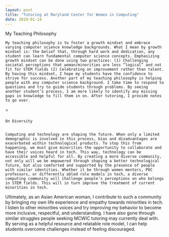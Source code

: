 ```yaml
---
layout: post
title: "Tutoring at Maryland Center for Women in Computing"
date: 2019-01-14
---
```

My Teaching Philosophy


    My teaching philosophy is to foster a growth mindset and embrace varying computer science knowledge backgrounds. What I mean by growth mindset is: the belief that, through hard work and dedication, any student can learn fundamental computer science concepts. Emphasizing growth mindset can be done using two practices: (1) Challenging societal perceptions that woman/minorities are less “logical” and not fit for STEM fields (2) Celebrating on improvement rather than talent. By having this mindset, I hope my students have the confidence to strive for success. Another part of my teaching philosophy is helping people with any computer science background. I take time to respond to questions and try to guide students through problems. By seeing another student’s process, I am more likely to identify any missing gaps in knowledge to fill them in on. After tutoring, I provide notes to go over.


 ⭐


    On Diversity


    Computing and technology are shaping the future. When only a limited demographic is involved in this process, bias and disadvantages are exacerbated within technological products. To stop this from happening, we must give minorities the opportunity to collaborate and have their voices heard in tech. This way, technology can be accessible and helpful for all. By creating a more diverse community, not only will we be empowered through shaping a better technological future, but also comforted and supported by the presence of people with similar identities. Whether it be through women mentors, POC professors, or differently abled role models in tech, a diverse computing community will challenge people’s perceptions on who belongs in STEM fields. This will in turn improve the treatment of current minorities in tech.



Ultimately, as an Asian American woman, I contribute to such a community by bringing my own life experience and empathy towards minorities in tech. I listen to other minorities voices and try improving my behavior to become more inclusive, respectful, and understanding. I have also gone through similar struggles people seeking MCWIC tutoring may currently deal with. By serving as a helpful resource and relatable role model, I can help students overcome challenges instead of feeling discouraged.
